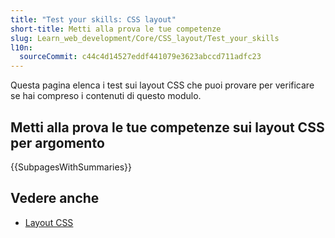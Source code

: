 ```yaml
---
title: "Test your skills: CSS layout"
short-title: Metti alla prova le tue competenze
slug: Learn_web_development/Core/CSS_layout/Test_your_skills
l10n:
  sourceCommit: c44c4d14527eddf441079e3623abccd711adfc23
---
```


Questa pagina elenca i test sui layout CSS che puoi provare per verificare se hai compreso i contenuti di questo modulo.

## Metti alla prova le tue competenze sui layout CSS per argomento

{{SubpagesWithSummaries}}

## Vedere anche

- [Layout CSS](/it/docs/Learn_web_development/Core/CSS_layout)
